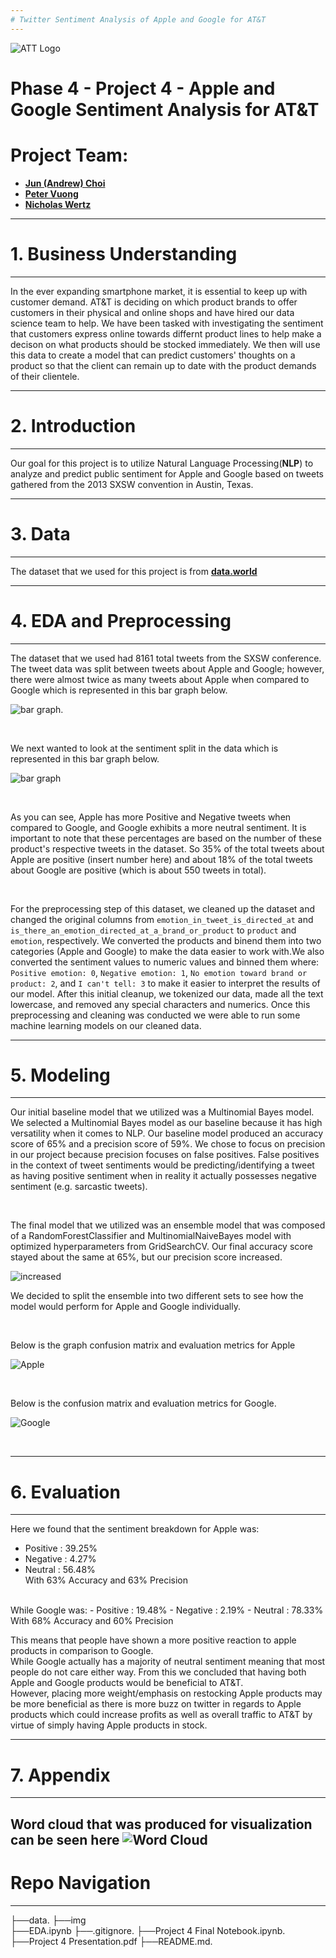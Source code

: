 ```yaml
---
# Twitter Sentiment Analysis of Apple and Google for AT&T
---
```

![ATT Logo](https://upload.wikimedia.org/wikipedia/commons/1/15/Old_AT%26T_Logo.png) <br>
# Phase 4 - Project 4 - Apple and Google Sentiment Analysis for AT&T
# Project Team:
- [**Jun (Andrew) Choi**](https://github.com/cjunhyuk)
- [**Peter Vuong**](https://github.com/petercvuong)
- [**Nicholas Wertz**](https://github.com/njw27)

---
# 1. Business Understanding
---
In the ever expanding smartphone market, it is essential to keep up with customer demand. AT&T is deciding on which product brands to offer customers in their physical and online shops and have hired our data science team to help. We have been tasked with investigating the sentiment that customers express online towards differnt product lines to help make a decison on what products should be stocked immediately. We then will use this data to create a model that can predict customers' thoughts on a product so that the client can remain up to date with the product demands of their clientele.

---
# 2. Introduction
---
Our goal for this project is to utilize Natural Language Processing(**NLP**) to analyze and predict public sentiment for Apple and Google based on tweets gathered from the 2013 SXSW convention in Austin, Texas. 

--- 
# 3. Data
--- 
The dataset that we used for this project is from [**data.world**](https://data.world/crowdflower/brands-and-product-emotions) 

---
# 4. EDA and Preprocessing
---
The dataset that we used had 8161 total tweets from the SXSW conference. The tweet data was split between tweets about Apple and Google; however, there were almost twice as many tweets about Apple when compared to Google which is represented in this bar graph below.

![bar graph](img/Bar_chart_s10.png). 

<br>

We next wanted to look at the sentiment split in the data which is represented in this bar graph below.

![bar graph](img/Bar_chart_s12.png) 

<br>

As you can see, Apple has more Positive and Negative tweets when compared to Google, and Google exhibits a more neutral sentiment. It is important to note that these percentages are based on the number of these product's respective tweets in the dataset. So 35% of the total tweets about Apple are positive (insert number here) and about 18% of the total tweets about Google are positive (which is about 550 tweets in total).

<br>

For the preprocessing step of this dataset, we cleaned up the dataset and changed the original columns from `emotion_in_tweet_is_directed_at` and `	is_there_an_emotion_directed_at_a_brand_or_product` to `product` and `emotion`, respectively. We converted the products and binend them into two categories (Apple and Google) to make the data easier to work with.We also converted the sentiment values to numeric values and binned them where: `Positive emotion: 0`, `Negative emotion: 1`, `No emotion toward brand or product: 2`, and `I can't tell: 3` to make it easier to interpret the results of our model. After this initial cleanup, we tokenized our data, made all the text lowercase, and removed any special characters and numerics. Once this preprocessing and cleaning was conducted we were able to run some machine learning models on our cleaned data.

---
# 5. Modeling
---

Our initial baseline model that we utilized was a Multinomial Bayes model. We selected a Multinomial Bayes model as our baseline because it has high versatility when it comes to NLP.
Our baseline model produced an accuracy score of 65% and a precision score of 59%. We chose to focus on precision in our project because precision focuses on false positives. False positives in the context of tweet sentiments would be predicting/identifying a tweet as having positive sentiment when in reality it actually possesses negative sentiment (e.g. sarcastic tweets).

<br>

The final model that we utilized was an ensemble model that was composed of a RandomForestClassifier and MultinomialNaiveBayes model with optimized hyperparameters from GridSearchCV. Our final accuracy score stayed about the same at 65%, but our precision score increased.

![increased](img/Ensemble%20All.png)

We decided to split the ensemble into two different sets to see how the model would perform for Apple and Google individually. 

<br> 

Below is the graph confusion matrix and evaluation metrics for Apple

![Apple](img/Ensemble%20Apple.png)

<br>

Below is the confusion matrix and evaluation metrics for Google.

![Google](img/Ensemble%20Google.png)

<br>

---
# 6. Evaluation
---

Here we found that the sentiment breakdown for Apple was:
- Positive : 39.25%
- Negative : 4.27%
- Neutral : 56.48% <br>
With 63% Accuracy and 63% Precision <br>
<br>
While Google was: 
- Positive : 19.48%
- Negative : 2.19%
- Neutral : 78.33% <br>
With 68% Accuracy and 60% Precision <br>

This means that people have shown a more positive reaction to apple products in comparison to Google. <br>
While Google actually has a majority of neutral sentiment meaning that most people do not care either way.
From this we concluded that having both Apple and Google products would be beneficial to AT&T. <br>
However, placing more weight/emphasis on restocking Apple products may be more beneficial as there is more buzz on twitter in regards to Apple products which could increase profits as well as overall traffic to AT&T by virtue of simply having Apple products in stock.


---
# 7. Appendix
---

Word cloud that was produced for visualization can be seen here 
![Word Cloud](img/apple_google_wordcloud.png)
---
# Repo Navigation
---

├──data. 
├──img  
├──EDA.ipynb
├──.gitignore. 
├──Project 4 Final Notebook.ipynb.
├──Project 4 Presentation.pdf 
├──README.md. 